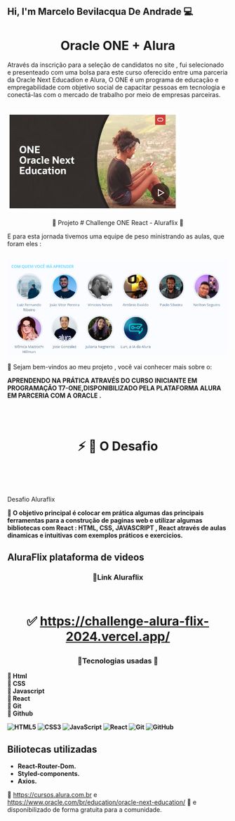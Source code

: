 ## Hi, I'm Marcelo Bevilacqua De Andrade 💻


<h1 align="center">  Oracle ONE + Alura </h1>

<p>Através da inscrição para a seleção de candidatos no site  <a href = "https://www.oracle.com/br/education/oracle-next-education/"></a> , fui selecionado e presenteado com uma bolsa para este curso oferecido entre uma parceria da Oracle Next Educadion e Alura, O ONE é um programa de educação e empregabilidade com objetivo social de capacitar pessoas em tecnologia e conectá-las com o mercado de trabalho por meio de empresas parceiras.</p>

<br> <img src="/public/assets/img/Oracle.png" alt="imagem ONE oracle"> <br>

<p align="center"> 📜  Projeto # Challenge ONE React - Aluraflix </a> 📜 </P>

<p>E para esta jornada tivemos uma equipe de peso ministrando as aulas, que foram eles :  </p>

<br> <img src="/public/assets/img/equipe.png" alt="equipe3fase"> <br>

<p> 👋 Sejam bem-vindos ao meu projeto , você vai conhecer mais sobre o:</P>

<p> <strong>APRENDENDO NA PRÁTICA ATRAVÉS DO CURSO INICIANTE EM PROGRAMAÇÃO T7-ONE,DISPONIBILIZADO PELA PLATAFORMA ALURA EM PARCERIA COM A ORACLE .</strong></P>

<br> <br>

<h1 align="center"> ⚡ 🛑 O Desafio</h1>

<br> <br>

<br>Desafio Aluraflix <strong>

<p> 💎 O objetivo principal é colocar em prática algumas das principais ferramentas para a construção de paginas web e utilizar algumas bibliotecas com React : <strong> HTML, CSS, JAVASCRIPT , React </strong> através de aulas dinamicas e intuitivas com exemplos práticos e exercicios.</p>




##  AluraFlix plataforma de videos

<h3 align="center">🔺Link Aluraflix</h3><br>

<h1 align="center"> 

✅  https://challenge-alura-flix-2024.vercel.app/<br> 

</h1>



<h3 align="center">🔺Tecnologias usadas 🎯</h3>

<p>
🔹 <strong>Html</strong><br>
🔹 <strong>CSS</strong><br>
🔹 <strong>Javascript</strong><br>
🔹 <strong>React</strong><br>
🔹 <strong>Git</strong><br>
🔹 <strong>Github</strong><br>

![HTML5](https://img.shields.io/badge/-HTML5-E34F26?style=flat-square&logo=html5&logoColor=white)
![CSS3](https://img.shields.io/badge/-CSS3-1572B6?style=flat-square&logo=css3)
![JavaScript](https://img.shields.io/badge/-JavaScript-black?style=flat-square&logo=javascript)
![React](https://img.shields.io/badge/-React-61DAFB?style=flat-square&logo=react&logoColor=white)
![Git](https://img.shields.io/badge/-Git-black?style=flat-square&logo=git)
![GitHub](https://img.shields.io/badge/-GitHub-181717?style=flat-square&logo=github)

</p>


## Biliotecas utilizadas
* React-Router-Dom.
* Styled-components.
* Axios.

<a href="https://cursos.alura.com.br"></a>

</strong> 💛 https://cursos.alura.com.br e https://www.oracle.com/br/education/oracle-next-education/ 🧡 e disponibilizado de forma gratuita para a comunidade.<br>

